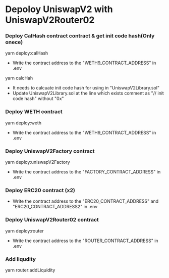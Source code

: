 # Depoloy UniswapV2 with UniswapV2Router02

### Deploy CalHash contract contract & get init code hash(Only onece)

yarn deploy:calHash

- Write the contract address to the "WETH9_CONTRACT_ADDRESS" in .env

yarn calcHah

- It needs to calcuate init code hash for using in "UniswapV2Library.sol"
- Update UniswapV2Library.sol at the line which exists comment as "// init code hash" without "0x"

### Deploy WETH contract

yarn deploy:weth

- Write the contract address to the "WETH9_CONTRACT_ADDRESS" in .env

### Deploy UniswapV2Factory contract

yarn deploy:uniswapV2Factory

- Write the contract address to the "FACTORY_CONTRACT_ADDRESS" in .env

### Deploy ERC20 contract (x2)

- Write the contract address to the "ERC20_CONTRACT_ADDRESS" and "ERC20_CONTRACT_ADDRESS2" in .env

### Deploy UniswapV2Router02 contract

yarn deploy:router

- Write the contract address to the "ROUTER_CONTRACT_ADDRESS" in .env

### Add liqudity

yarn router:addLiquidity


